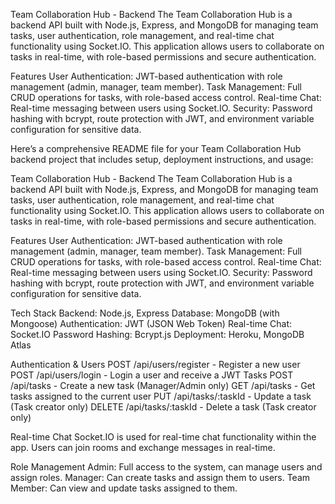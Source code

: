 Team Collaboration Hub - Backend
The Team Collaboration Hub is a backend API built with Node.js, Express, and MongoDB for managing team tasks, user authentication, role management, and real-time chat functionality using Socket.IO. This application allows users to collaborate on tasks in real-time, with role-based permissions and secure authentication.

Features
User Authentication: JWT-based authentication with role management (admin, manager, team member).
Task Management: Full CRUD operations for tasks, with role-based access control.
Real-time Chat: Real-time messaging between users using Socket.IO.
Security: Password hashing with bcrypt, route protection with JWT, and environment variable configuration for sensitive data.


Here’s a comprehensive README file for your Team Collaboration Hub backend project that includes setup, deployment instructions, and usage:

Team Collaboration Hub - Backend
The Team Collaboration Hub is a backend API built with Node.js, Express, and MongoDB for managing team tasks, user authentication, role management, and real-time chat functionality using Socket.IO. This application allows users to collaborate on tasks in real-time, with role-based permissions and secure authentication.

Features
User Authentication: JWT-based authentication with role management (admin, manager, team member).
Task Management: Full CRUD operations for tasks, with role-based access control.
Real-time Chat: Real-time messaging between users using Socket.IO.
Security: Password hashing with bcrypt, route protection with JWT, and environment variable configuration for sensitive data.


Tech Stack
Backend: Node.js, Express
Database: MongoDB (with Mongoose)
Authentication: JWT (JSON Web Token)
Real-time Chat: Socket.IO
Password Hashing: Bcrypt.js
Deployment: Heroku, MongoDB Atlas


Authentication & Users
POST /api/users/register - Register a new user
POST /api/users/login - Login a user and receive a JWT
Tasks
POST /api/tasks - Create a new task (Manager/Admin only)
GET /api/tasks - Get tasks assigned to the current user
PUT /api/tasks/:taskId - Update a task (Task creator only)
DELETE /api/tasks/:taskId - Delete a task (Task creator only)


Real-time Chat
Socket.IO is used for real-time chat functionality within the app. Users can join rooms and exchange messages in real-time.

Role Management
Admin: Full access to the system, can manage users and assign roles.
Manager: Can create tasks and assign them to users.
Team Member: Can view and update tasks assigned to them.
